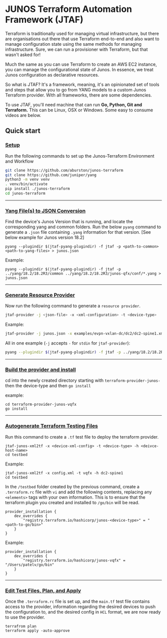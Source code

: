 # JUNOS Terraform Automation Framework (JTAF)

Terraform is traditionally used for managing virtual infrastructure, but there are organisations out there that use Terraform end-to-end and also want to manage configuration state using the same methods for managing infrastructure. Sure, we can run a provisioner with Terraform, but that wasn't asked for!

Much the same as you can use Terraform to create an AWS EC2 instance, you can manage the configurational state of Junos. In essence, we treat Junos configuration as declarative resources.

So what is JTAF? It's a framework, meaning, it's an opinionated set of tools and steps that allow you to go from YANG models to a custom Junos Terraform provider. With all frameworks, there are some dependencies.

To use JTAF, you'll need machine that can run **Go, Python, Git and Terraform.** This can be Linux, OSX or Windows. Some easy to consume videos are below.

## Quick start

### <u>Setup</u>
Run the following commands to set up the Junos-Terraform Environment and Workflow

```bash
git clone https://github.com/aburston/junos-terraform
git clone https://github.com/juniper/yang
python3 -m venv venv
. venv/bin/activate
pip install ./junos-terraform
cd junos-terraform
```
---
### <u>Yang File(s) to JSON Conversion</u>

Find the device's Junos Version that is running, and locate the corresponding yang and common folders. Run the below `pyang` command to generate a `.json` file containing `.yang` information for that version. [See below example for Junos version 18.2]
```
pyang --plugindir $(jtaf-pyang-plugindir) -f jtaf -p <path-to-common> <path-to-yang-files> > junos.json
```
Example: 
```
pyang --plugindir $(jtaf-pyang-plugindir) -f jtaf -p ../yang/18.2/18.2R3/common ../yang/18.2/18.2R3/junos-qfx/conf/*.yang > junos.json
```
---

### <u>Generate Resource Provider</u>

Now run the following command to generate a `resource provider`. 

```bash
jtaf-provider -j <json-file> -x <xml-configuration> -t <device-type>
```

Example:
```bash
jtaf-provider -j junos.json -x examples/evpn-vxlan-dc/dc2/dc2-spine1.xml -t vqfx
```
All in one example (`-j` accepts `-` for `stdin` for `jtaf-provider`):
```bash
pyang --plugindir $(jtaf-pyang-plugindir) -f jtaf -p ../yang/18.2/18.2R3/common ../yang/18.2/18.2R3/junos-qfx/conf/*.yang | jtaf-provider -j - -x examples/evpn-vxlan-dc/dc2/dc2-spine1.xml -t vqfx
```

---

### <u>Build the provider and install</u>

cd into the newly created directory starting with `terraform-provider-junos-` then the device-type and then `go install`

example:

```
cd terraform-provider-junos-vqfx
go install
```

---

### <u>Autogenerate Terraform Testing Files</u>

Run this command to create a `.tf` test file to deploy the terraform provider.
```
jtaf-junos-xml2tf -x <device-xml-config> -t <device-type> -h <deivce-host-name>
cd testbed
```

Example: 
```
jtaf-junos-xml2tf -x config.xml -t vqfx -h dc2-spine1
cd testbed
```

In the `/testbed` folder created by the previous command, create a `.terraform.rc` file with `vi` and add the following contents, replacing any `<elements>` tags with your own information. This is to ensure that the terraform plugin you created and installed to `/go/bin` will be read.
```
provider_installation {
	dev_overrides {
		"registry.terraform.io/hashicorp/junos-<device-type>" = "<path-to-go/bin>"
	}
}
```

Example:
```
provider_installation {
	dev_overrides {
		"registry.terraform.io/hashicorp/junos-vqfx" = "/Users/patelv/go/bin"
	}
}
```
---

### <u>Edit Test Files, Plan, and Apply</u>

Once the `.terraform.rc` file is set up, and the `main.tf` test file contains access to the provider, information regarding the desired devices to push the configuration to, and the desired config in `HCL` format, we are now ready to use the provider.

```
terrafrom plan
terraform apply -auto-approve
```
